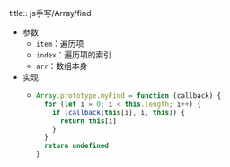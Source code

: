 title:: js手写/Array/find

- 参数
	- `item`：遍历项
	- `index`：遍历项的索引
	- `arr`：数组本身
- 实现
	- ```js
	  Array.prototype.myFind = function (callback) {
	    for (let i = 0; i < this.length; i++) {
	      if (callback(this[i], i, this)) {
	        return this[i]
	      }
	    }
	    return undefined
	  }
	  ```